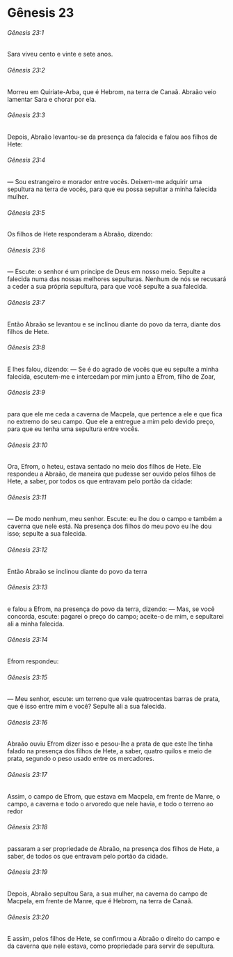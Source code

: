 # Gênesis 23

###### Gênesis 23:1

Sara viveu cento e vinte e sete anos.

###### Gênesis 23:2

Morreu em Quiriate-Arba, que é Hebrom, na terra de Canaã. Abraão veio lamentar Sara e chorar por ela.

###### Gênesis 23:3

Depois, Abraão levantou-se da presença da falecida e falou aos filhos de Hete:

###### Gênesis 23:4

— Sou estrangeiro e morador entre vocês. Deixem-me adquirir uma sepultura na terra de vocês, para que eu possa sepultar a minha falecida mulher.

###### Gênesis 23:5

Os filhos de Hete responderam a Abraão, dizendo:

###### Gênesis 23:6

— Escute: o senhor é um príncipe de Deus em nosso meio. Sepulte a falecida numa das nossas melhores sepulturas. Nenhum de nós se recusará a ceder a sua própria sepultura, para que você sepulte a sua falecida.

###### Gênesis 23:7

Então Abraão se levantou e se inclinou diante do povo da terra, diante dos filhos de Hete.

###### Gênesis 23:8

E lhes falou, dizendo: — Se é do agrado de vocês que eu sepulte a minha falecida, escutem-me e intercedam por mim junto a Efrom, filho de Zoar,

###### Gênesis 23:9

para que ele me ceda a caverna de Macpela, que pertence a ele e que fica no extremo do seu campo. Que ele a entregue a mim pelo devido preço, para que eu tenha uma sepultura entre vocês.

###### Gênesis 23:10

Ora, Efrom, o heteu, estava sentado no meio dos filhos de Hete. Ele respondeu a Abraão, de maneira que pudesse ser ouvido pelos filhos de Hete, a saber, por todos os que entravam pelo portão da cidade:

###### Gênesis 23:11

— De modo nenhum, meu senhor. Escute: eu lhe dou o campo e também a caverna que nele está. Na presença dos filhos do meu povo eu lhe dou isso; sepulte a sua falecida.

###### Gênesis 23:12

Então Abraão se inclinou diante do povo da terra

###### Gênesis 23:13

e falou a Efrom, na presença do povo da terra, dizendo: — Mas, se você concorda, escute: pagarei o preço do campo; aceite-o de mim, e sepultarei ali a minha falecida.

###### Gênesis 23:14

Efrom respondeu:

###### Gênesis 23:15

— Meu senhor, escute: um terreno que vale quatrocentas barras de prata, que é isso entre mim e você? Sepulte ali a sua falecida.

###### Gênesis 23:16

Abraão ouviu Efrom dizer isso e pesou-lhe a prata de que este lhe tinha falado na presença dos filhos de Hete, a saber, quatro quilos e meio de prata, segundo o peso usado entre os mercadores.

###### Gênesis 23:17

Assim, o campo de Efrom, que estava em Macpela, em frente de Manre, o campo, a caverna e todo o arvoredo que nele havia, e todo o terreno ao redor

###### Gênesis 23:18

passaram a ser propriedade de Abraão, na presença dos filhos de Hete, a saber, de todos os que entravam pelo portão da cidade.

###### Gênesis 23:19

Depois, Abraão sepultou Sara, a sua mulher, na caverna do campo de Macpela, em frente de Manre, que é Hebrom, na terra de Canaã.

###### Gênesis 23:20

E assim, pelos filhos de Hete, se confirmou a Abraão o direito do campo e da caverna que nele estava, como propriedade para servir de sepultura.

